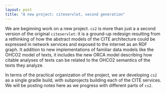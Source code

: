 ```yaml
---
layout: post
title: "A new project: citeservlet, second generation"
---
```



We are beginning work on a new project.  `cs2` is more than just a a second version of the original `citeservlet`:  it is a ground-up redesign resulting from a rethinking of how the abstract models of the CITE architecture could be expressed in network services and exposed to the internet as an RDF graph.  It addition to new implementations of familiar data models like the OHCO2 model of texts, it includes the new ORCA model describing how citable analyses of texts can be related to the OHCO2 semantics of the texts they analyze.

In  terms of the practical organization of the project, we are developing `cs2` as a single gradle build, with subprojects building each of the CITE services.  We will be posting notes here as we progress with different parts of `cs2`.